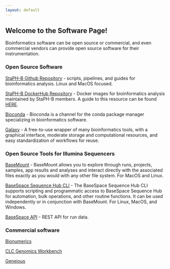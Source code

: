 ```yaml
---
layout: default
---
```


## Welcome to the Software Page!

Bioinformatics software can be open source or commercial, and even commercial vendors can provide open source software for their instrumentation.

### Open Source Software

[StaPH-B Github Repository](https://github.com/StaPH-B) - scripts, pipelines, and guides for bioinformatics analysis.  Linux and MacOS focused.

[StaPH-B DockerHub Repository](https://aws.amazon.com/) - Docker images for bioinformatics analysis maintained by StaPH-B members.  A guide to this resource can be found [HERE](https://staph-b.github.io/docker-builds/).

[Bioconda](https://bioconda.github.io/index.html) - Bioconda is a channel for the conda package manager specializing in bioinformatics software.

[Galaxy](https://usegalaxy.org/) - A free-to-use wrapper of many bioinformatics tools, with a graphical interface, moderate storage and computational resources, and easy standardization of workflows for reuse.

### Open Source Tools for Illumina Sequencers

[BaseMount](https://basemount.basespace.illumina.com/) - BaseMount allows you to explore through runs, projects, samples, app results and analyses and interact directly with the associated files exactly as you would with any other file system. For MacOS and Linux.

[BaseSpace Sequence Hub CLI](https://developer.basespace.illumina.com/docs/content/documentation/cli/cli-overview) - The BaseSpace Sequence Hub CLI supports scripting and programmatic access to BaseSpace Sequence Hub for automation, bulk operations, and other routine functions. It can be used independently or in conjunction with BaseMount.  For Linux, MacOS, and Windows.

[BaseSpace API](https://developer.basespace.illumina.com/docs/content/documentation/rest-api/api-reference) - REST API for run data.

### Commercial software

[Bionumerics](http://www.applied-maths.com/bionumerics)

[CLC Genomics Workbench](https://www.qiagenbioinformatics.com/products/clc-genomics-workbench/)

[Geneious](https://www.geneious.com/)
